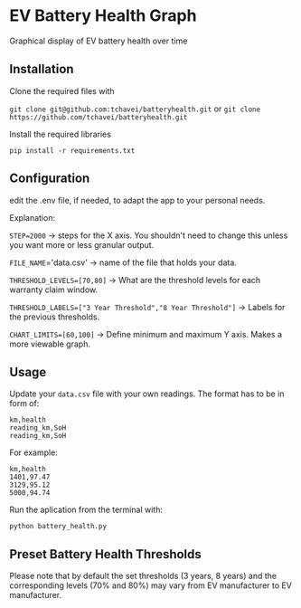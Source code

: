 # EV Battery Health Graph

Graphical display of EV battery health over time

## Installation

Clone the required files with

`git clone git@github.com:tchavei/batteryhealth.git`
or
`git clone https://github.com/tchavei/batteryhealth.git`

Install the required libraries

`pip install -r requirements.txt`

## Configuration

edit the .env file, if needed, to adapt the app to your personal needs.

Explanation:

`STEP=2000` → steps for the X axis. You shouldn't need to change this unless you want more or less granular output.

`FILE_NAME`='data.csv' → name of the file that holds your data.

`THRESHOLD_LEVELS=[70,80]` → What are the threshold levels for each warranty claim window.

`THRESHOLD_LABELS=["3 Year Threshold","8 Year Threshold"]` → Labels for the previous thresholds.

`CHART_LIMITS=[60,100]` → Define minimum and maximum Y axis. Makes a more viewable graph.

## Usage

Update your `data.csv` file with your own readings. The format has to be in form of:

```
km,health
reading_km,SoH
reading_km,SoH
```

For example:

```
km,health
1401,97.47
3129,95.12
5000,94.74
```

Run the aplication from the terminal with:

`python battery_health.py`

## Preset Battery Health Thresholds

Please note that by default the set thresholds (3 years, 8 years) and the corresponding levels (70% and 80%) may vary from EV manufacturer to EV manufacturer.
